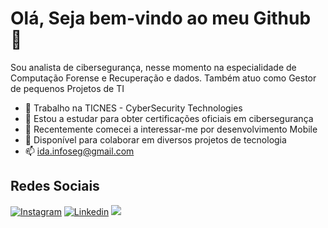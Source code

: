 # Olá, Seja bem-vindo ao meu Github 🤝

Sou analista de cibersegurança, nesse momento na especialidade de Computação Forense e Recuperação e dados. Também atuo como  Gestor de pequenos Projetos de TI

- 🔭 Trabalho na TICNES - CyberSecurity Technologies
- 🌱 Estou a estudar para obter certificações oficiais em cibersegurança
- 🌱 Recentemente comecei a interessar-me por desenvolvimento Mobile
- 👯 Disponível para colaborar em diversos projetos de tecnologia
- 📫 ida.infoseg@gmail.com

## Redes Sociais
<div style="display: inline_block">
 
  [![Instagram](https://img.shields.io/badge/Instagram-E4405F?style=for-the-badge&logo=instagram&logoColor=white)](https://www.instagram.com/_idaleciosilva.tech/)
  [![Linkedin](https://img.shields.io/badge/LinkedIn-0077B5?style=for-the-badge&logo=linkedin&logoColor=white)](https://www.linkedin.com/in/idal%C3%A9cio-silva-4048b7148/)
  <img alt=" " src="https://img.shields.io/badge/Twitter-1DA1F2?style=for-the-badge&logo=twitter&logoColor=white">
